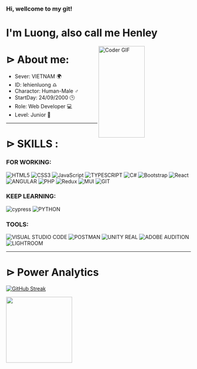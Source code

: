 

### Hi, wellcome to my git!

<h1 align="left">I'm Luong, also call me Henley</h1>


<img align="right" alt="Coder GIF" height=250 width=50% src="https://media1.giphy.com/media/RbDKaczqWovIugyJmW/200.gif" />

### <h1 align="left"> ⊳ About me: </h1>

- Sever: VIETNAM 🌍
- ID: lehienluong ♎
- Charactor: Human-Male ♂
- StartDay: 24/09/2000 🕒
- Role: Web Developer 💻
- Level: Junior 🦾


<hr>

<h1 align="left">⊳ SKILLS :</h1>

### FOR WORKING: 
![HTML5](https://img.shields.io/badge/html5-%23E34F26.svg?style=for-the-badge&logo=html5&logoColor=white)
![CSS3](https://img.shields.io/badge/css3-%231572B6.svg?style=for-the-badge&logo=css3&logoColor=white)
![JavaScript](https://img.shields.io/badge/JavaScript-323330?style=for-the-badge&logo=javascript&logoColor=F7DF1E)
![TYPESCRIPT](https://img.shields.io/badge/typescript-3178C6.svg?style=for-the-badge&logo=typescript&logoColor=white)
![C#](https://img.shields.io/badge/c%23-%23239120.svg?style=for-the-badge&logo=c-sharp&logoColor=white)
![Bootstrap](https://img.shields.io/badge/bootstrap-%23563D7C.svg?style=for-the-badge&logo=bootstrap&logoColor=white)
![React](https://img.shields.io/badge/react-%2338B2AC.svg?style=for-the-badge&logo=react&logoColor=white)
![ANGULAR](https://img.shields.io/badge/angular-DD0031.svg?style=for-the-badge&logo=angular&logoColor=white)
![PHP](https://img.shields.io/badge/php-474A8A.svg?style=for-the-badge&logo=php&logoColor=white)
![Redux](https://img.shields.io/badge/redux-%23764ABC.svg?style=for-the-badge&logo=redux&logoColor=white)
![MUI](https://img.shields.io/badge/mui-%23007FFF.svg?style=for-the-badge&logo=mui&logoColor=white)
![GIT](https://img.shields.io/badge/git-F05032.svg?style=for-the-badge&logo=git&logoColor=white)

### KEEP LEARNING:
![cypress](https://img.shields.io/badge/-cypress-%23E5E5E5?style=for-the-badge&logo=cypress&logoColor=058a5e)
![PYTHON](https://img.shields.io/badge/python-3776AB.svg?style=for-the-badge&logo=python&logoColor=white)

### TOOLS:
![VISUAL STUDIO CODE](https://img.shields.io/badge/Visual%20Studio%20Code-%23007ACC.svg?style=for-the-badge&logo=visual-studio-code&logoColor=white)
![POSTMAN](https://img.shields.io/badge/postman-FF6C37.svg?style=for-the-badge&logo=postman&logoColor=white)
![UNITY REAL](https://img.shields.io/badge/unity-%23000000.svg?style=for-the-badge&logo=unity&logoColor=Grey)
![ADOBE AUDITION](https://img.shields.io/badge/ADOBE%20AUDITION-%239999FF.svg?style=for-the-badge&logo=adobe-audition&logoColor=white)
![LIGHTROOM](https://img.shields.io/badge/Lightroom-%2331A8FF.svg?style=for-the-badge&logo=adobe-lightroom&logoColor=white)


<hr/>
<h1 align="left">
⊳ Power Analytics</h1>

[![GitHub Streak](https://streak-stats.demolab.com?user=luongic&theme=dark&ring=7F3ACE&sideLabels=178600)](https://git.io/streak-stats)

<p>
<a href="https://github.com/luongic">
  <img height="180em" src="https://github-readme-stats-eight-theta.vercel.app/api/top-langs/?username=luongic&layout=compact&langs_count=15&theme=midnight-purple"/>
</a>
</p>
